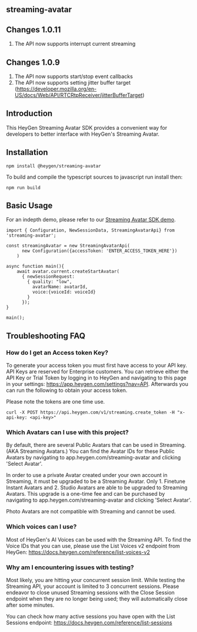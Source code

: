 ## streaming-avatar

## Changes 1.0.11

1. The API now supports interrupt current streaming

## Changes 1.0.9

1. The API now supports start/stop event callbacks
2. The API now supports setting jitter buffer target (https://developer.mozilla.org/en-US/docs/Web/API/RTCRtpReceiver/jitterBufferTarget)

## Introduction

This HeyGen Streaming Avatar SDK provides a convenient way for developers to better interface with HeyGen's Streaming Avatar. 

## Installation 

```
npm install @heygen/streaming-avatar
```

To build and compile the typescript sources to javascript run install then:
```
npm run build
```

## Basic Usage

For an indepth demo, please refer to our [Streaming Avatar SDK demo](https://github.com/HeyGen-Official/StreamingAvatarTSDemo). 

```
import { Configuration, NewSessionData, StreamingAvatarApi} from 'streaming-avatar';

const streamingAvatar = new StreamingAvatarApi(
      new Configuration({accessToken: 'ENTER_ACCESS_TOKEN_HERE'})
    )

async function main(){
    await avatar.current.createStartAvatar(
      { newSessionRequest: 
        { quality: "low",
          avatarName: avatarId, 
          voice:{voiceId: voiceId}
        }
      });
}

main();

```

## Troubleshooting FAQ


### How do I get an Access token Key?

To generate your access token you must first have access to your API key. API Keys are reserved for Enterprise customers. You can retrieve either the API Key or Trial Token by logging in to HeyGen and navigating to this page in your settings: https://app.heygen.com/settings?nav=API. Afterwards you can run the following to obtain your access token.

Please note the tokens are one time use.

```
curl -X POST https://api.heygen.com/v1/streaming.create_token -H "x-api-key: <api-key>"
```

### Which Avatars can I use with this project?

By default, there are several Public Avatars that can be used in Streaming. (AKA Streaming Avatars.) You can find the Avatar IDs for these Public Avatars by navigating to app.heygen.com/streaming-avatar and clicking 'Select Avatar'.

In order to use a private Avatar created under your own account in Streaming, it must be upgraded to be a Streaming Avatar. Only 1. Finetune Instant Avatars and 2. Studio Avatars are able to be upgraded to Streaming Avatars. This upgrade is a one-time fee and can be purchased by navigating to app.heygen.com/streaming-avatar and clicking 'Select Avatar'.

Photo Avatars are not compatible with Streaming and cannot be used.

### Which voices can I use?

Most of HeyGen's AI Voices can be used with the Streaming API. To find the Voice IDs that you can use, please use the List Voices v2 endpoint from HeyGen: https://docs.heygen.com/reference/list-voices-v2

### Why am I encountering issues with testing?

Most likely, you are hitting your concurrent session limit. While testing the Streaming API, your account is limited to 3 concurrent sessions. Please endeavor to close unused Streaming sessions with the Close Session endpoint when they are no longer being used; they will automatically close after some minutes.

You can check how many active sessions you have open with the List Sessions endpoint: https://docs.heygen.com/reference/list-sessions

